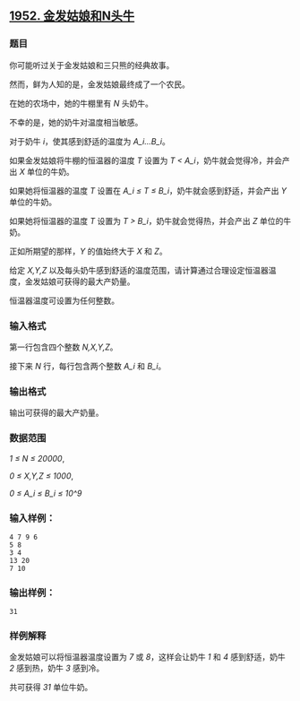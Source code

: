 ## [1952. 金发姑娘和N头牛](https://www.acwing.com/problem/content/1954/)

### 题目

你可能听过关于金发姑娘和三只熊的经典故事。

然而，鲜为人知的是，金发姑娘最终成了一个农民。

在她的农场中，她的牛棚里有 *N* 头奶牛。

不幸的是，她的奶牛对温度相当敏感。

对于奶牛 *i*，使其感到舒适的温度为 *A_i…B_i*。

如果金发姑娘将牛棚的恒温器的温度 *T* 设置为 *T < A_i*，奶牛就会觉得冷，并会产出 *X* 单位的牛奶。

如果她将恒温器的温度 *T* 设置在 *A_i ≤ T ≤ B_i*，奶牛就会感到舒适，并会产出 *Y* 单位的牛奶。

如果她将恒温器的温度 *T* 设置为 *T > B_i*，奶牛就会觉得热，并会产出 *Z* 单位的牛奶。

正如所期望的那样，*Y* 的值始终大于 *X* 和 *Z*。

给定 *X,Y,Z* 以及每头奶牛感到舒适的温度范围，请计算通过合理设定恒温器温度，金发姑娘可获得的最大产奶量。

恒温器温度可设置为任何整数。

### 输入格式

第一行包含四个整数 *N,X,Y,Z*。

接下来 *N* 行，每行包含两个整数 *A_i* 和 *B_i*。

### 输出格式

输出可获得的最大产奶量。

### 数据范围

*1 ≤ N ≤ 20000*,

*0 ≤ X,Y,Z ≤ 1000*,

*0 ≤ A_i ≤ B_i ≤ 10^9*

### 输入样例：

```
4 7 9 6
5 8
3 4
13 20
7 10
```

### 输出样例：

```
31
```

### 样例解释

金发姑娘可以将恒温器温度设置为 *7* 或 *8*，这样会让奶牛 *1* 和 *4* 感到舒适，奶牛 *2* 感到热，奶牛 *3* 感到冷。

共可获得 *31* 单位牛奶。
